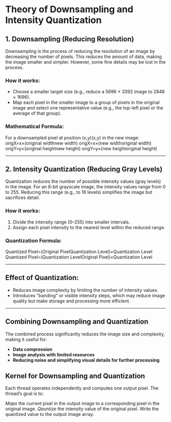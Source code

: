 # Theory of Downsampling and Intensity Quantization

## 1. Downsampling (Reducing Resolution)  
Downsampling is the process of reducing the resolution of an image by decreasing the number of pixels. This reduces the amount of data, making the image smaller and simpler. However, some fine details may be lost in the process.  

### How it works:  
- Choose a smaller target size (e.g., reduce a 5696 × 3392 image to 2848 × 1696).  
- Map each pixel in the smaller image to a group of pixels in the original image and select one representative value (e.g., the top-left pixel or the average of that group).  

### Mathematical Formula:  
For a downsampled pixel at position (x,y)(x,y) in the new image:
origX=x×(original widthnew width)
origX=x×(new widthoriginal width​)
origY=y×(original heightnew height)
origY=y×(new heightoriginal height​)

---

## 2. Intensity Quantization (Reducing Gray Levels)  
Quantization reduces the number of possible intensity values (gray levels) in the image. For an 8-bit grayscale image, the intensity values range from 0 to 255. Reducing this range (e.g., to 16 levels) simplifies the image but sacrifices detail.  

### How it works:  
1. Divide the intensity range (0–255) into smaller intervals.  
2. Assign each pixel intensity to the nearest level within the reduced range.  

### Quantization Formula:  
Quantized Pixel=(Original PixelQuantization Level)×Quantization Level
Quantized Pixel=(Quantization LevelOriginal Pixel​)×Quantization Level

---

## Effect of Quantization:  
- Reduces image complexity by limiting the number of intensity values.  
- Introduces "banding" or visible intensity steps, which may reduce image quality but make storage and processing more efficient.  

---

## Combining Downsampling and Quantization  
The combined process significantly reduces the image size and complexity, making it useful for:  
- **Data compression**  
- **Image analysis with limited resources**  
- **Reducing noise and simplifying visual details for further processing**

## Kernel for Downsampling and Quantization

Each thread operates independently and computes one output pixel. The thread’s goal is to:

  *Maps* the current pixel in the output image to a corresponding pixel in the original image.
  *Qauntize* the intensity value of the original pixel.
  Write the quantized value to the output image array.

